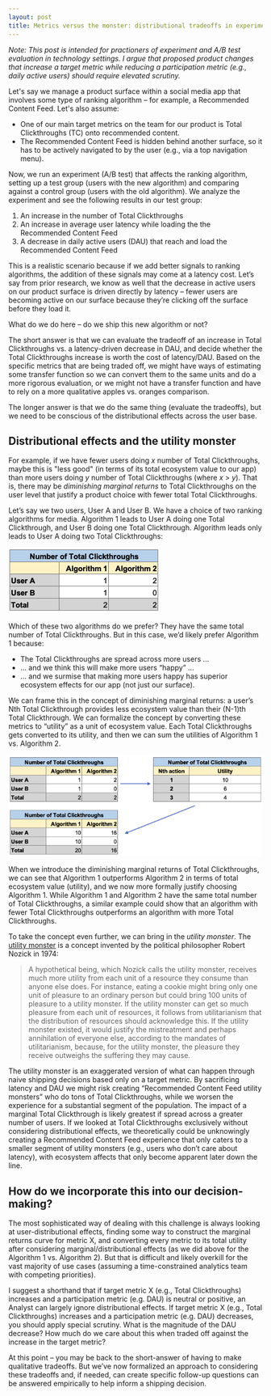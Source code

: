 ```yaml
---
layout: post
title: Metrics versus the monster: distributional tradeoffs in experiment evaluation
---
```


*Note: This post is intended for practioners of experiment and A/B test evaluation in technology settings. I argue that proposed product changes that increase a target metric while reducing a participation metric (e.g., daily active users) should require elevated scrutiny.*

Let's say we manage a product surface within a social media app that involves some type of ranking algorithm – for example, a Recommended Content Feed.  Let's also assume: 

* One of our main target metrics on the team for our product is Total Clickthroughs (TC) onto recommended content.
* The Recommended Content Feed is hidden behind another surface, so it has to be actively navigated to by the user (e.g., via a top navigation menu). 

Now, we run an experiment (A/B test) that affects the ranking algorithm, setting up a test group (users with the new algorithm) and comparing against a control group (users with the old algorithm). We analyze the experiment and see the following results in our test group:

1. An increase in the number of Total Clickthroughs
2. An increase in average user latency while loading the the Recommended Content Feed
3. A decrease in daily active users (DAU) that reach and load the Recommended Content Feed

This is a realistic scenario because if we add better signals to ranking algorithms, the addition of these signals may come at a latency cost. Let’s say from prior research, we know as well that the decrease in active users on our product surface is driven directly by latency – fewer users are becoming active on our surface because they’re clicking off the surface before they load it.

What do we do here – do we ship this new algorithm or not? 

The short answer is that we can evaluate the tradeoff of an increase in Total Clickthroughs vs. a latency-driven decrease in DAU, and decide whether the Total Clickthroughs increase is worth the cost of latency/DAU. Based on the specific metrics that are being traded off, we might have ways of estimating some transfer function so we can convert them to the same units and do a more rigorous evaluation, or we might not have a transfer function and have to rely on a more qualitative apples vs. oranges comparison.

The longer answer is that we do the same thing (evaluate the tradeoffs), but we need to be conscious of the distributional effects across the user base.

## Distributional effects and the utility monster

For example, if we have fewer users doing *x* number of Total Clickthroughs, maybe this is "less good" (in terms of its total ecosystem value to our app) than more users doing *y* number of Total Clickthroughs (where *x* > *y*). That is, there may be *diminishing marginal returns* to Total Clickthroughs on the user level that justify a product choice with fewer total Total Clickthroughs.

Let’s say we two users, User A and User B. We have a choice of two ranking algorithms for media. Algorithm 1 leads to User A doing one Total Clickthrough, and User B doing one Total Clickthrough. Algorithm leads only leads to User A doing two Total Clickthroughs:

![Figure 1](/images/metrics_versus_monster/fig1.png)

Which of these two algorithms do we prefer? They have the same total number of Total Clickthroughs. But in this case, we’d likely prefer Algorithm 1 because:

* The Total Clickthroughs are spread across more users ...
* ... and we think this will make more users “happy” ...
* ... and we surmise that making more users happy has superior ecosystem effects for our app (not just our surface).

We can frame this in the concept of diminishing marginal returns: a user’s Nth Total Clickthrough provides less ecosystem value than their (N-1)th Total Clickthrough. We can formalize the concept by converting these metrics to “utility” as a unit of ecosystem value. Each Total Clickthroughs gets converted to its utility, and then we can sum the utilities of Algorithm 1 vs. Algorithm 2.

![Figure 2](/images/metrics_versus_monster/fig2.png)

When we introduce the diminishing marginal returns of Total Clickthroughs, we can see that Algorithm 1 outperforms Algorithm 2 in terms of total ecosystem value (utility), and we now more formally justify choosing Algorithm 1. While Algorithm 1 and Algorithm 2 have the same total number of Total Clickthroughs, a similar example could show that an algorithm with fewer Total Clickthroughs outperforms an algorithm with more Total Clickthroughs.

To take the concept even further, we can bring in the _utility monster_. The [utility monster](https://en.wikipedia.org/wiki/Utility_monster) is a concept invented by the political philosopher Robert Nozick in 1974: 

> A hypothetical being, which Nozick calls the utility monster, receives much more utility from each unit of a resource they consume than anyone else does. For instance, eating a cookie might bring only one unit of pleasure to an ordinary person but could bring 100 units of pleasure to a utility monster. If the utility monster can get so much pleasure from each unit of resources, it follows from utilitarianism that the distribution of resources should acknowledge this. If the utility monster existed, it would justify the mistreatment and perhaps annihilation of everyone else, according to the mandates of utilitarianism, because, for the utility monster, the pleasure they receive outweighs the suffering they may cause.

The utility monster is an exaggerated version of what can happen through naive shipping decisions based only on a target metric. By sacrificing latency and DAU we might risk creating “Recommended Content Feed utility monsters” who do tons of Total Clickthroughs, while we worsen the experience for a substantial segment of the population. The impact of a marginal Total Clickthrough is likely greatest if spread across a greater number of users. If we looked at Total Clickthroughs exclusively without considering distributional effects, we theoretically could be unknowingly creating a Recommended Content Feed experience that only caters to a smaller segment of utility monsters (e.g., users who don’t care about latency), with ecosystem affects that only become apparent later down the line.

## How do we incorporate this into our decision-making?

The most sophisticated way of dealing with this challenge is always looking at user-distributional effects, finding some way to construct the marginal returns curve for metric X, and converting every metric to its total utility after considering marginal/distributional effects (as we did above for the Algorithm 1 vs. Algorithm 2). But that is difficult and likely overkill for the vast majority of use cases (assuming a time-constrained analytics team with competing priorities).

I suggest a shorthand that if target metric X (e.g., Total Clickthroughs) increases and a participation metric (e.g. DAU) is neutral or positive, an Analyst can largely ignore distributional effects. If target metric X (e.g., Total Clickthroughs) increases and a participation metric (e.g. DAU) decreases, you should apply special scrutiny. What is the magnitude of the DAU decrease? How much do we care about this when traded off against the increase in the target metric?

At this point – you may be back to the short-answer of having to make qualitative tradeoffs. But we’ve now formalized an approach to considering these tradeoffs and, if needed, can create specific follow-up questions can be answered empirically to help inform a shipping decision.


